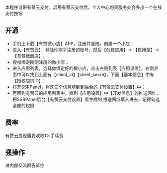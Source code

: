 本程序自带有赞云支付，启用有赞云支付后，个人中心购买服务处会多出一个在线支付按钮

## 开通
- 手机上下载【有赞微小店】APP，注册并登陆，创建一个小店；
- 进入【有赞云】，登陆你刚才注册的账号，然后【创建应用】-> 【自用型】->【有赞微商店】；
- 授权绑定刚刚注册的微小店；
- 进入应用列表，选择你绑定好的微小店，点击左侧列表【应用设置】，右侧界面中可以找到上面有【client_id】【client_secre】，下面【基本信息】中有【授权店铺ID】；
- 打开SSRPanel，将这三个信息填到到后台的【有赞云支付设置】中；
- 再回到有赞云的应用列表中，找到【应用设置】中【开发信息】的推送网址，把SSRPanel后台【有赞云支付设置】里生成的 推送网址填入进去，记得勾选全部的权限

## 费率
有赞云提现需要收取1%手续费

## 骚操作
进内部交流群告诉你